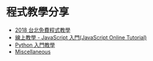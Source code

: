 # 程式教學分享

* [2018 台北免費程式教學](./tutorial-offline-taipei-2018)
* [線上教學 - JavaScript 入門(JavaScript Online Tutorial)](./tutorial-js-online)
* [Python 入門教學](./tutorial-python)
* [Miscellaneous](./tutorial-misc)
